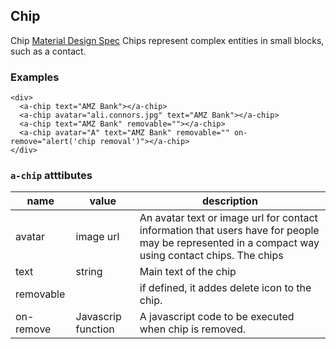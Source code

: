 <a name="Chip"></a>

## Chip
Chip
[Material Design Spec](https://material.io/guidelines/components/chips.html#chips-specs)
Chips represent complex entities in small blocks, such as a contact.
### Examples
```
<div>
  <a-chip text="AMZ Bank"></a-chip>
  <a-chip avatar="ali.connors.jpg" text="AMZ Bank"></a-chip>
  <a-chip text="AMZ Bank" removable=""></a-chip>
  <a-chip avatar="A" text="AMZ Bank" removable="" on-remove="alert('chip removal')"></a-chip>
</div>
```

### `a-chip` atttibutes
 |name|value|description|
 |---|---|---|
 |avatar| image url| An avatar text or image url for contact information that users have for people may be represented in a compact way using contact chips. The chips
 |text| string | Main text of the chip
 |removable| | if defined, it addes delete icon to the chip.
 |on-remove| Javascrip function| A javascript code to be executed when chip is removed.

